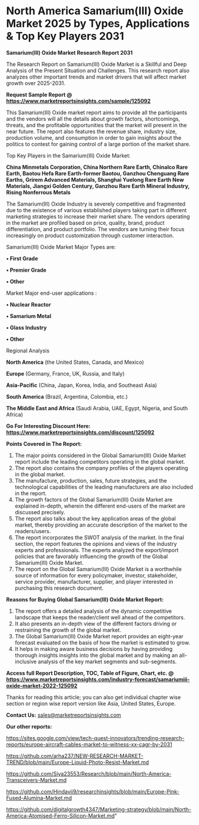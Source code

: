# North America Samarium(III) Oxide Market 2025 by Types, Applications & Top Key Players 2031

<strong>Samarium(III) Oxide Market Research Report 2031</strong>

The Research Report on Samarium(III) Oxide Market is a Skillful and Deep Analysis of the Present Situation and Challenges. This research report also analyzes other important trends and market drivers that will affect market growth over 2025-2031.

<strong>Request Sample Report @ <a href=https://www.marketreportsinsights.com/sample/125092>https://www.marketreportsinsights.com/sample/125092</a></strong>

This Samarium(III) Oxide market report aims to provide all the participants and the vendors will all the details about growth factors, shortcomings, threats, and the profitable opportunities that the market will present in the near future. The report also features the revenue share, industry size, production volume, and consumption in order to gain insights about the politics to contest for gaining control of a large portion of the market share.

Top Key Players in the Samarium(III) Oxide Market:

<strong>China Minmetals Corporation, China Northern Rare Earth, Chinalco Rare Earth, Baotou Hefa Rare Earth-former Baotou, Ganzhou Chenguang Rare Earths, Grirem Advanced Materials, Shanghai Yuelong Rare Earth New Materials, Jiangxi Golden Century, Ganzhou Rare Earth Mineral Industry, Rising Nonferrous Metals</strong>

The Samarium(III) Oxide Industry is severely competitive and fragmented due to the existence of various established players taking part in different marketing strategies to increase their market share. The vendors operating in the market are profiled based on price, quality, brand, product differentiation, and product portfolio. The vendors are turning their focus increasingly on product customization through customer interaction.

Samarium(III) Oxide Market Major Types are:

<strong>• First Grade

• Premier Grade

• Other</strong>

Market Major end-user applications :

<strong>• Nuclear Reactor

• Samarium Metal

• Glass Industry

• Other</strong>

Regional Analysis

</u><strong><b>North America</b></strong> (the United States, Canada, and Mexico)

<strong><b>Europe </b></strong>(Germany, France, UK, Russia, and Italy)

<strong><b>Asia-Pacific</b></strong> (China, Japan, Korea, India, and Southeast Asia)

<strong><b>South America</b></strong> (Brazil, Argentina, Colombia, etc.)

<strong><b>The Middle East and Africa</b></strong> (Saudi Arabia, UAE, Egypt, Nigeria, and South Africa)

<strong>Go For Interesting Discount Here: <a href=https://www.marketreportsinsights.com/discount/125092>https://www.marketreportsinsights.com/discount/125092</a></strong>

<strong>Points Covered in The Report:</strong>
<ol>
  <li>The major points considered in the Global Samarium(III) Oxide Market report include the leading competitors operating in the global market.</li>
  <li>The report also contains the company profiles of the players operating in the global market.</li>
  <li>The manufacture, production, sales, future strategies, and the technological capabilities of the leading manufacturers are also included in the report.</li>
  <li>The growth factors of the Global Samarium(III) Oxide Market are explained in-depth, wherein the different end-users of the market are discussed precisely.</li>
  <li>The report also talks about the key application areas of the global market, thereby providing an accurate description of the market to the readers/users.</li>
  <li>The report incorporates the SWOT analysis of the market. In the final section, the report features the opinions and views of the industry experts and professionals. The experts analyzed the export/import policies that are favorably influencing the growth of the Global Samarium(III) Oxide Market.</li>
  <li>The report on the Global Samarium(III) Oxide Market is a worthwhile source of information for every policymaker, investor, stakeholder, service provider, manufacturer, supplier, and player interested in purchasing this research document.</li>
</ol>
<strong>Reasons for Buying Global Samarium(III) Oxide Market Report:</strong>

<ol>
  <li>The report offers a detailed analysis of the dynamic competitive landscape that keeps the reader/client well ahead of the competitors.</li>
  <li>It also presents an in-depth view of the different factors driving or restraining the growth of the global market.</li>
  <li>The Global Samarium(III) Oxide Market report provides an eight-year forecast evaluated on the basis of how the market is estimated to grow.</li>
  <li>It helps in making aware business decisions by having providing thorough insights insights into the global market and by making an all-inclusive analysis of the key market segments and sub-segments.</li>
</ol>
<strong>Access full Report Description, TOC, Table of Figure, Chart, etc. @ <a href=https://www.marketreportsinsights.com/industry-forecast/samariumiii-oxide-market-2022-125092>https://www.marketreportsinsights.com/industry-forecast/samariumiii-oxide-market-2022-125092</a></strong>


Thanks for reading this article; you can also get individual chapter wise section or region wise report version like Asia, United States, Europe.

<strong>Contact Us:</strong>
sales@marketreportsinsights.com

<strong>Our other reports:</strong>

<a href=https://sites.google.com/view/tech-quest-innovators/trending-research-reports/europe-aircraft-cables-market-to-witness-xx-cagr-by-2031>https://sites.google.com/view/tech-quest-innovators/trending-research-reports/europe-aircraft-cables-market-to-witness-xx-cagr-by-2031</a>

<a href=https://github.com/arha237/NEW-RESEARCH-MARKET-TREND/blob/main/Europe-Liquid-Photo-Resist-Market.md>https://github.com/arha237/NEW-RESEARCH-MARKET-TREND/blob/main/Europe-Liquid-Photo-Resist-Market.md</a>

<a href=https://github.com/Siya23553/Research/blob/main/North-America-Transceivers-Market.md>https://github.com/Siya23553/Research/blob/main/North-America-Transceivers-Market.md</a>

<a href=https://github.com/Hindavii9/researchinsights/blob/main/Europe-Pink-Fused-Alumina-Market.md>https://github.com/Hindavii9/researchinsights/blob/main/Europe-Pink-Fused-Alumina-Market.md</a>

<a href=https://github.com/digitalgrowth4347/Marketing-strategy/blob/main/North-America-Atomised-Ferro-Silicon-Market.md>https://github.com/digitalgrowth4347/Marketing-strategy/blob/main/North-America-Atomised-Ferro-Silicon-Market.md</a>"
